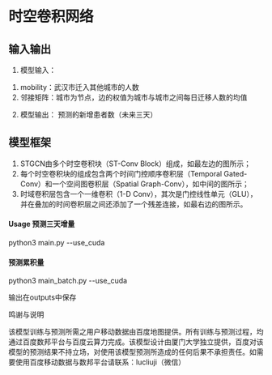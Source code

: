 # 时空卷积网络

## 输入输出
1. 模型输入：
1)	mobility：武汉市迁入其他城市的人数
2)	邻接矩阵：城市为节点，边的权值为城市与城市之间每日迁移人数的均值
2. 模型输出：
	预测的新增患者数（未来三天）

## 模型框架
1.	STGCN由多个时空卷积块（ST-Conv Block）组成，如最左边的图所示；
2.	每个时空卷积块的组成包含两个时间门控顺序卷积层（Temporal Gated-Conv）和一个空间图卷积层（Spatial Graph-Conv），如中间的图所示；
3.	时域卷积层包含一个一维卷积（1-D Conv），其次是门控线性单元（GLU），并在叠加的时间卷积层之间还添加了一个残差连接，如最右边的图所示。

#### Usage 预测三天增量
python3 main.py --use_cuda

#### 预测累积量
python3 main_batch.py --use_cuda

输出在outputs中保存

鸣谢与说明

该模型训练与预测所需之用户移动数据由百度地图提供。所有训练与预测过程，均通过百度数邦平台与百度云算力完成。该模型设计由厦门大学独立提供，百度对该模型的预测结果不持立场，对使用该模型预测所造成的任何后果不承担责任。如需要使用百度移动数据与数邦平台请联系：lucliuji（微信）
